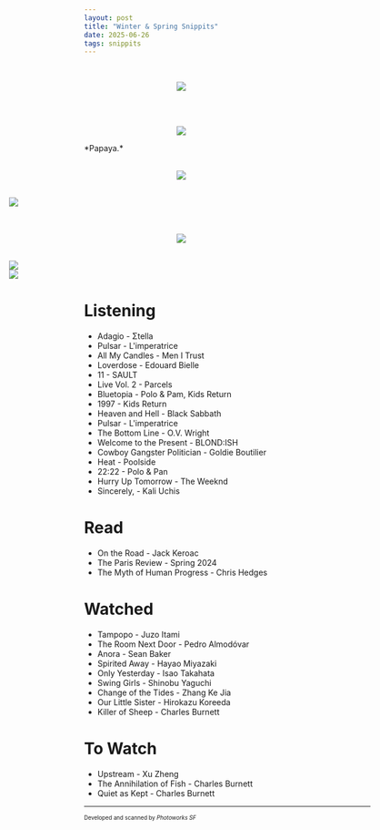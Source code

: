 ```yaml
---
layout: post
title: "Winter & Spring Snippits"
date: 2025-06-26
tags: snippits
---
```


<br>
<p align="center">
<img style="max-width: 1024px; margin: 0 0 0 -162px;" src="https://storage.googleapis.com/fkwang_blog_image_hosting/2025_06_26_winter_spring_snippets/img1.jpg">
</p>
<br>

<br>
<p align="center">
<img style="max-width: 1024px; margin: 0 0 0 -162px;" src="https://storage.googleapis.com/fkwang_blog_image_hosting/2025_06_26_winter_spring_snippets/img2.jpg">
</p>
*Papaya.*
<br>

<br>
<p align="center">
<img style="max-width: 1024px; margin: 0 0 0 -162px;" src="https://storage.googleapis.com/fkwang_blog_image_hosting/2025_06_26_winter_spring_snippets/img3.jpg">
</p>
<br>

<div style="text-align: center; width: 100vw; position: relative; left: 50%; transform: translateX(-50%);">
  <img style="max-width: 80vw; margin: 0 auto; display: block;" src="https://storage.googleapis.com/fkwang_blog_image_hosting/2025_06_26_winter_spring_snippets/img3.jpg">
</div>
<br>

<br>
<p align="center">
<img style="max-width: 1024px; margin: 0 0 0 -162px;" src="https://storage.googleapis.com/fkwang_blog_image_hosting/2025_06_26_winter_spring_snippets/img4.jpg">
</p>
<br>

<div style="text-align: center; width: 100vw; position: relative; left: 50%; transform: translateX(-50%);">
<img style="max-width: 80vw; margin: 0 auto; display: block;" src="https://storage.googleapis.com/fkwang_blog_image_hosting/2025_06_26_winter_spring_snippets/img5.jpg">
</div>

<div style="text-align: center; width: 100vw; position: relative; left: 50%; transform: translateX(-50%);">
<img style="max-width: 80vw; margin: 0 auto; display: block;" src="https://storage.googleapis.com/fkwang_blog_image_hosting/2025_06_26_winter_spring_snippets/img6.jpg">
</div>

# Listening

- Adagio - Σtella
- Pulsar - L'imperatrice
- All My Candles - Men I Trust
- Loverdose - Edouard Bielle
- 11 - SAULT
- Live Vol. 2 - Parcels
- Bluetopia - Polo & Pam, Kids Return
- 1997 - Kids Return
- Heaven and Hell - Black Sabbath
- Pulsar - L'imperatrice
- The Bottom Line - O.V. Wright
- Welcome to the Present - BLOND:ISH
- Cowboy Gangster Politician - Goldie Boutilier
- Heat - Poolside
- 22:22 - Polo & Pan
- Hurry Up Tomorrow - The Weeknd
- Sincerely, - Kali Uchis

# Read

- On the Road - Jack Keroac
- The Paris Review - Spring 2024
- The Myth of Human Progress - Chris Hedges


# Watched

- Tampopo - Juzo Itami
- The Room Next Door - Pedro Almodóvar
- Anora - Sean Baker
- Spirited Away - Hayao Miyazaki
- Only Yesterday - Isao Takahata
- Swing Girls - Shinobu Yaguchi
- Change of the Tides - Zhang Ke Jia
- Our Little Sister - Hirokazu Koreeda
- Killer of Sheep - Charles Burnett

# To Watch
- Upstream - Xu Zheng
- The Annihilation of Fish - Charles Burnett
- Quiet as Kept - Charles Burnett

---

<sub><sup>Developed and scanned by *Photoworks SF*</sup></sub>
